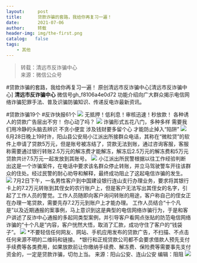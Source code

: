 ```yaml
---
layout:     post
title:      贷款诈骗的套路，我给你再复习一遍！
date:       2021-07-06
author:     转载
header-img: img/the-first.png
catalog:   false
tags:
    - 其他
---
```


<blockquote><p>转载：清远市反诈骗中心<br>
来源：微信公众号</p></blockquote>

#贷款诈骗的套路，我给你再复习一遍！
原创清远市反诈骗中心[清远市反诈骗中心]
**清远市反诈骗中心**
微信号gh_f8106a4e0d72
功能介绍向广大群众揭示电信网络诈骗犯罪手法、普及识骗防骗知识、传递反电诈最新资讯。

#贷款诈骗19个
#反诈快报61个
![]({{site.baseurl}}/postimg/3CxTSiafadcic5zyXUfbXLUClzlpaoknCpV4bErPg2kuuS97hoJJbNCtFOVZ9X0j5W26HDaregC5kibiaLGl8CPr9A.gif)
无抵押！低利息！审核迅速！秒放款！
各种诱人的贷款广告层出不穷！
你心动了吗？
![]({{site.baseurl}}/postimg/y6mHziaEUiaUzKibLvyYSdFvfEcCzRTYw1riaM4bicHkic8Kibl5MRAfiaFRF74Exs96k6lsDGmWezNDp0Y77kJFI2iccgw.gif)
诈骗形式五花八门，多种多样
需要我们用冷静的头脑去辨识
不贪小便宜
涉及钱财要多留个心
才能防止掉入“陷阱”
![]({{site.baseurl}}/postimg/3CxTSiafadcibMAMly57VgJpwdWEuVScmTic4jUFiaxKEFtiafRCfku44q3yf5sYDiaUMRG388DY3r81UPWwSk7DSXUw.png)
6月28日晚上19时许，阳山县公安局小江派出所接群众电话，其称在“微粒贷”的软件上申请了贷款5万元，但是账号被冻结了，贷款无法到账，通过咨询客服，客服称需要通过银行转账2.5万元的解冻费才能解冻，解冻后2.5万元的解冻费和5万元贷款共计7.5万元一起发放到其账号。
![]({{site.baseurl}}/postimg/3CxTSiafadcibMAMly57VgJpwdWEuVScmTHiaia54xJ6uBLHWcPyNHy82b9YibiccojWnkXeI93pCiaFDDWIXp8tYlXeg.jpeg)
小江派出所民警根据以往工作经验判断出这是一个诈骗案件，在电话中要求该名群众停止转账，并立马驾驶警车开往该群众的住处。经过民警的耐心劝导和解释，最终成功阻止了这起电信诈骗的发生。
![]({{site.baseurl}}/postimg/3CxTSiafadcibMAMly57VgJpwdWEuVScmTRKAeCO7r3DJLToyeJxrN9t8OmAyhRnEVHhzJfVGRHA1o4dASCDHv4w.png)
7月2日下午，一名男性客户到中国建设银行连山支行办理业务，要求将其银行卡上的7.2万元转账到其侄女的农行账户上，但是客户无法写出其侄女的名字，引起了工作人员的警觉。工作人员随即向客户询问转账的用途，客户称自己的侄女正在办理一笔贷款，需要先存7.2万元到账户上才能办理。
工作人员结合“十个凡是”以及近期通报的案事例，马上意识到这是典型的电信网络诈骗行为，于是和客户讲述了反诈中心通报的多起同类型案例，并引导客户看网点张贴的防范电信网络诈骗的“十个凡是”内容，客户恍然大悟，取消了汇款，成功守住了客户的“钱袋子”。
![]({{site.baseurl}}/postimg/3CxTSiafadcibMAMly57VgJpwdWEuVScmTE4hJD8F5r6ewq0jzSJdgDspDoxkricpFiagCc79sUtqvhdTxYlia9QxBQ.png)
*不要轻信任何网友、网站、手机应用发布的贷款广告，不扫描、不点击任何来源不明的二维码和链接。
*银行和正规贷款公司都不会要求借款人预先支付手续费等各类费用，如果放款前让你缴纳手续费、解冻费、保险费等需要事先支付资金的，一定是贷款诈骗，切勿上当。
来源：阳山公安、连山公安
编辑：阻阻
![]({{site.baseurl}}/postimg/3CxTSiafadcic5zyXUfbXLUClzlpaoknCpErldQhhamfG7KH1qHGrr3icT9iaAoE1B4noSO7EewO2k8fys5pMuaoog.gif)
